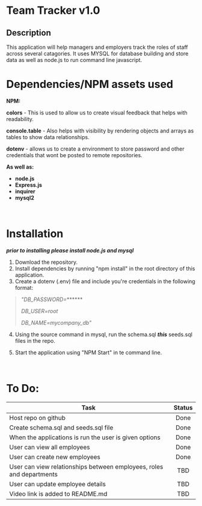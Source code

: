# Team Tracker v1.0

## **Description** 

This application will help managers and employers track the roles of staff across several catagories. 
It uses MYSQL for database building and store data as well as node.js to run command line javascript.

# Dependencies/NPM assets used
**NPM:**

**colors** - This is used to allow us to create visual feedback that helps with readability.

**console.table** - Also helps with visibility by rendering objects and arrays as tables to show data relationships.

**dotenv** - allows us to create a environment to store password and other credentials that wont be posted to remote repositories.

**As well as:**
- **node.js**
- **Express.js**
- **inquirer**
- **mysql2**

<br>

# Installation 

***prior to installing please install node.js and mysql***

1. Download the repository.
2. Install dependencies by running "npm install" in the root directory of this application.
3. Create a dotenv (.env) file and include you're credentials in the following format:

>*"DB_PASSWORD=*******
>
>*DB_USER=root*
>
>*DB_NAME=mycompany_db"*
4. Using the source command in mysql, run the schema.sql ***this*** seeds.sql files in the repo.

5. Start the application using "NPM Start" in te command line.

<br>


# To Do:

|Task|Status|
|---- |:----: |
|Host repo on github |Done|
|Create schema.sql and seeds.sql file |Done|
|When the applications is run the user is given options|Done|
|User can view all employees|Done|
|User can create new employees|Done|
|User can view relationships between employees, roles and departments|TBD|
|User can update employee details | TBD|
|Video link is added to README.md|TBD|

